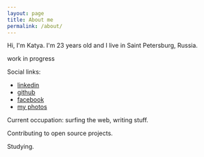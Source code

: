 ```yaml
---
layout: page
title: About me
permalink: /about/
---
```


Hi, I'm Katya. I'm 23 years old and I live in Saint Petersburg, Russia.

<p class="in-progress">work in progress</p>

Social links:

* [linkedin](https://ru.linkedin.com/in/demidovakatya/en)
* [github](https://github.com/demidovakatya)
* [facebook](https://www.facebook.com/demidovakatya)
* [my photos](http://captain-cotique.tumblr.com)

Current occupation: surfing the web, writing stuff. 

Contributing to open source projects.

Studying. 


